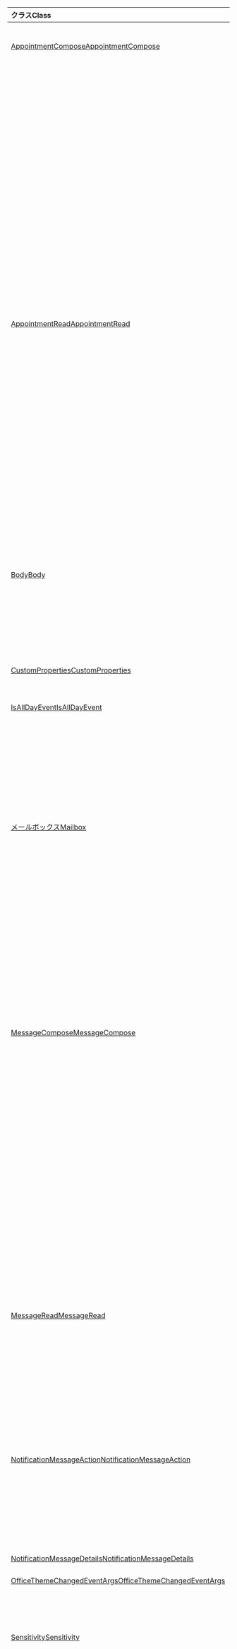 | <span data-ttu-id="4327b-101">クラス</span><span class="sxs-lookup"><span data-stu-id="4327b-101">Class</span></span> | <span data-ttu-id="4327b-102">フィールド</span><span class="sxs-lookup"><span data-stu-id="4327b-102">Fields</span></span> | <span data-ttu-id="4327b-103">説明</span><span class="sxs-lookup"><span data-stu-id="4327b-103">Description</span></span> |
|:---|:---|:---|
|[<span data-ttu-id="4327b-104">AppointmentCompose</span><span class="sxs-lookup"><span data-stu-id="4327b-104">AppointmentCompose</span></span>](/javascript/api/outlook/outlook.appointmentcompose)|[<span data-ttu-id="4327b-105">disableClientSignatureAsync (オプション?: AsyncContextOptions, callback?: (asyncResult: <void> ) => void)</span><span class="sxs-lookup"><span data-stu-id="4327b-105">disableClientSignatureAsync(options?: Office.AsyncContextOptions, callback?: (asyncResult: Office.AsyncResult<void>) => void)</span></span>](/javascript/api/outlook/outlook.appointmentcompose#disableclientsignatureasync-options--callback--asyncresult-)|<span data-ttu-id="4327b-106">Outlook クライアント署名を無効にします。</span><span class="sxs-lookup"><span data-stu-id="4327b-106">Disables the Outlook client signature.</span></span>|
||[<span data-ttu-id="4327b-107">、Office.context.mailbox.item.getinitializationcontextasync (オプション?: AsyncContextOptions, callback?: (asyncResult: <string> ) => void)</span><span class="sxs-lookup"><span data-stu-id="4327b-107">getInitializationContextAsync(options?: Office.AsyncContextOptions, callback?: (asyncResult: Office.AsyncResult<string>) => void)</span></span>](/javascript/api/outlook/outlook.appointmentcompose#getinitializationcontextasync-options--callback--asyncresult-)|<span data-ttu-id="4327b-108">アクション可能なメッセージによってアドインがアクティブ化されたときに渡される初期化データを取得します。</span><span class="sxs-lookup"><span data-stu-id="4327b-108">Gets initialization data passed when the add-in is activated by an actionable message.</span></span>|
||[<span data-ttu-id="4327b-109">isAllDayEvent</span><span class="sxs-lookup"><span data-stu-id="4327b-109">isAllDayEvent</span></span>](/javascript/api/outlook/outlook.appointmentcompose#isalldayevent)|<span data-ttu-id="4327b-110">予定の {@link Office. IsAllDayEvent} プロパティを取得または設定します。</span><span class="sxs-lookup"><span data-stu-id="4327b-110">Gets or sets the {@link Office.IsAllDayEvent} property of an appointment.</span></span>|
||[<span data-ttu-id="4327b-111">isClientSignatureEnabledAsync (callback: (asyncResult: Office. AsyncResult <boolean> ) => void)</span><span class="sxs-lookup"><span data-stu-id="4327b-111">isClientSignatureEnabledAsync(callback: (asyncResult: Office.AsyncResult<boolean>) => void)</span></span>](/javascript/api/outlook/outlook.appointmentcompose#isclientsignatureenabledasync-callback--asyncresult-)|<span data-ttu-id="4327b-112">クライアント署名が有効になっているかどうかを取得します。</span><span class="sxs-lookup"><span data-stu-id="4327b-112">Gets if the client signature is enabled.</span></span>|
||[<span data-ttu-id="4327b-113">isClientSignatureEnabledAsync (オプション: AsyncContextOptions, callback: (asyncResult: Office. AsyncResult <boolean> ) => void)</span><span class="sxs-lookup"><span data-stu-id="4327b-113">isClientSignatureEnabledAsync(options: Office.AsyncContextOptions, callback: (asyncResult: Office.AsyncResult<boolean>) => void)</span></span>](/javascript/api/outlook/outlook.appointmentcompose#isclientsignatureenabledasync-options--callback--asyncresult-)|<span data-ttu-id="4327b-114">クライアント署名が有効になっているかどうかを取得します。</span><span class="sxs-lookup"><span data-stu-id="4327b-114">Gets if the client signature is enabled.</span></span>|
||[<span data-ttu-id="4327b-115">機密</span><span class="sxs-lookup"><span data-stu-id="4327b-115">sensitivity</span></span>](/javascript/api/outlook/outlook.appointmentcompose#sensitivity)|<span data-ttu-id="4327b-116">{@Link Office の秘密度を取得または設定します。</span><span class="sxs-lookup"><span data-stu-id="4327b-116">Gets or sets the {@link Office.Sensitivity</span></span> | <span data-ttu-id="4327b-117">予定の機密}。</span><span class="sxs-lookup"><span data-stu-id="4327b-117">sensitivity} of an appointment.</span></span>|
||[<span data-ttu-id="4327b-118">sessionData</span><span class="sxs-lookup"><span data-stu-id="4327b-118">sessionData</span></span>](/javascript/api/outlook/outlook.appointmentcompose#sessiondata)|<span data-ttu-id="4327b-119">{@Link の Office セッションデータを管理します。</span><span class="sxs-lookup"><span data-stu-id="4327b-119">Manages the {@link Office.SessionData</span></span> | <span data-ttu-id="4327b-120">新規作成モードのアイテムの SessionData}。</span><span class="sxs-lookup"><span data-stu-id="4327b-120">SessionData} of an item in Compose mode.</span></span>|
|[<span data-ttu-id="4327b-121">AppointmentRead</span><span class="sxs-lookup"><span data-stu-id="4327b-121">AppointmentRead</span></span>](/javascript/api/outlook/outlook.appointmentread)|[<span data-ttu-id="4327b-122">displayReplyAllFormAsync (formData: string \| ReplyFormData, options?: AsyncContextOptions, callback?: (asyncresult: <void> ) => void)</span><span class="sxs-lookup"><span data-stu-id="4327b-122">displayReplyAllFormAsync(formData: string \| ReplyFormData, options?: Office.AsyncContextOptions, callback?: (asyncResult: Office.AsyncResult<void>) => void)</span></span>](/javascript/api/outlook/outlook.appointmentread#displayreplyallformasync-formdata--options--callback--asyncresult-)|<span data-ttu-id="4327b-123">選択したメッセージの送信者とすべての受信者、または開催者およびすべての出席者を含む返信フォームが表示されます。</span><span class="sxs-lookup"><span data-stu-id="4327b-123">Displays a reply form that includes either the sender and all recipients of the selected message or the organizer and all attendees of the</span></span>|
||[<span data-ttu-id="4327b-124">displayReplyFormAsync (formData: string \| ReplyFormData, options?: AsyncContextOptions, callback?: (asyncresult: <void> ) => void)</span><span class="sxs-lookup"><span data-stu-id="4327b-124">displayReplyFormAsync(formData: string \| ReplyFormData, options?: Office.AsyncContextOptions, callback?: (asyncResult: Office.AsyncResult<void>) => void)</span></span>](/javascript/api/outlook/outlook.appointmentread#displayreplyformasync-formdata--options--callback--asyncresult-)|<span data-ttu-id="4327b-125">選択したメッセージの送信者のみ、または選択した予定の開催者のみを含む回答フォームが表示されます。</span><span class="sxs-lookup"><span data-stu-id="4327b-125">Displays a reply form that includes only the sender of the selected message or the organizer of the selected appointment.</span></span>|
||[<span data-ttu-id="4327b-126">、Office.context.mailbox.item.getinitializationcontextasync (オプション?: AsyncContextOptions, callback?: (asyncResult: <string> ) => void)</span><span class="sxs-lookup"><span data-stu-id="4327b-126">getInitializationContextAsync(options?: Office.AsyncContextOptions, callback?: (asyncResult: Office.AsyncResult<string>) => void)</span></span>](/javascript/api/outlook/outlook.appointmentread#getinitializationcontextasync-options--callback--asyncresult-)|<span data-ttu-id="4327b-127">アドインが {@link のときに渡される初期化データを取得します。 https://docs.microsoft.com/outlook/actionable-messages/invoke-add-in-from-actionable-message</span><span class="sxs-lookup"><span data-stu-id="4327b-127">Gets initialization data passed when the add-in is {@link https://docs.microsoft.com/outlook/actionable-messages/invoke-add-in-from-actionable-message</span></span> | <span data-ttu-id="4327b-128">操作可能なメッセージによってアクティブ化されました}。</span><span class="sxs-lookup"><span data-stu-id="4327b-128">activated by an actionable message}.</span></span>|
||[<span data-ttu-id="4327b-129">isAllDayEvent</span><span class="sxs-lookup"><span data-stu-id="4327b-129">isAllDayEvent</span></span>](/javascript/api/outlook/outlook.appointmentread#isalldayevent)|<span data-ttu-id="4327b-130">イベントが終日であるかどうかを示すブール型 (boolean) の値を返します。</span><span class="sxs-lookup"><span data-stu-id="4327b-130">Returns a boolean value indicating whether the event is all day.</span></span>|
||[<span data-ttu-id="4327b-131">機密</span><span class="sxs-lookup"><span data-stu-id="4327b-131">sensitivity</span></span>](/javascript/api/outlook/outlook.appointmentread#sensitivity)|<span data-ttu-id="4327b-132">予定の秘密度の値を提供します。</span><span class="sxs-lookup"><span data-stu-id="4327b-132">Provides the sensitivity value of the appointment.</span></span>|
|[<span data-ttu-id="4327b-133">Body</span><span class="sxs-lookup"><span data-stu-id="4327b-133">Body</span></span>](/javascript/api/outlook/outlook.body)|[<span data-ttu-id="4327b-134">appendOnSendAsync (data: string, options?: AsyncContextOptions & CoercionTypeOptions, callback?: (asyncResult: Office. AsyncResult <void> ) => void)</span><span class="sxs-lookup"><span data-stu-id="4327b-134">appendOnSendAsync(data: string, options?: Office.AsyncContextOptions & CoercionTypeOptions, callback?: (asyncResult: Office.AsyncResult<void>) => void)</span></span>](/javascript/api/outlook/outlook.body#appendonsendasync-data--options--callback--asyncresult-)|<span data-ttu-id="4327b-135">を追加します。指定されたコンテンツを、署名後にアイテム本文の末尾に送信します。</span><span class="sxs-lookup"><span data-stu-id="4327b-135">Appends on send the specified content to the end of the item body, after any signature.</span></span>|
||[<span data-ttu-id="4327b-136">setSignatureAsync (data: string, options?: AsyncContextOptions & CoercionTypeOptions, callback?: (asyncResult: Office. AsyncResult <void> ) => void)</span><span class="sxs-lookup"><span data-stu-id="4327b-136">setSignatureAsync(data: string, options?: Office.AsyncContextOptions & CoercionTypeOptions, callback?: (asyncResult: Office.AsyncResult<void>) => void)</span></span>](/javascript/api/outlook/outlook.body#setsignatureasync-data--options--callback--asyncresult-)|<span data-ttu-id="4327b-137">アイテム本文の署名を追加または置換します。</span><span class="sxs-lookup"><span data-stu-id="4327b-137">Adds or replaces the signature of the item body.</span></span>|
|[<span data-ttu-id="4327b-138">CustomProperties</span><span class="sxs-lookup"><span data-stu-id="4327b-138">CustomProperties</span></span>](/javascript/api/outlook/outlook.customproperties)|[<span data-ttu-id="4327b-139">getAll()</span><span class="sxs-lookup"><span data-stu-id="4327b-139">getAll()</span></span>](/javascript/api/outlook/outlook.customproperties#getall--)|<span data-ttu-id="4327b-140">名前と値のペアのコレクション内のすべてのカスタムプロパティを持つオブジェクトを返します。</span><span class="sxs-lookup"><span data-stu-id="4327b-140">Returns an object with all custom properties in a collection of name/value pairs.</span></span>|
|[<span data-ttu-id="4327b-141">IsAllDayEvent</span><span class="sxs-lookup"><span data-stu-id="4327b-141">IsAllDayEvent</span></span>](/javascript/api/outlook/outlook.isalldayevent)|[<span data-ttu-id="4327b-142">getAsync (callback: (asyncResult: <boolean> ) => void)</span><span class="sxs-lookup"><span data-stu-id="4327b-142">getAsync(callback: (asyncResult: Office.AsyncResult<boolean>) => void)</span></span>](/javascript/api/outlook/outlook.isalldayevent#getasync-callback--asyncresult-)|<span data-ttu-id="4327b-143">イベントが終日かどうかを示すブール値を取得します。</span><span class="sxs-lookup"><span data-stu-id="4327b-143">Gets the boolean value indicating whether the event is all day or not.</span></span>|
||[<span data-ttu-id="4327b-144">getAsync (options: AsyncContextOptions, callback: (asyncResult: <boolean> ) => void)</span><span class="sxs-lookup"><span data-stu-id="4327b-144">getAsync(options: Office.AsyncContextOptions, callback: (asyncResult: Office.AsyncResult<boolean>) => void)</span></span>](/javascript/api/outlook/outlook.isalldayevent#getasync-options--callback--asyncresult-)|<span data-ttu-id="4327b-145">イベントが終日かどうかを示すブール値を取得します。</span><span class="sxs-lookup"><span data-stu-id="4327b-145">Gets the boolean value indicating whether the event is all day or not.</span></span>|
||[<span data-ttu-id="4327b-146">setAsync (isAllDayEvent: boolean, options?: AsyncContextOptions, callback?: (asyncResult: Office. AsyncResult <void> ) => void)</span><span class="sxs-lookup"><span data-stu-id="4327b-146">setAsync(isAllDayEvent: boolean, options?: Office.AsyncContextOptions, callback?: (asyncResult: Office.AsyncResult<void>) => void)</span></span>](/javascript/api/outlook/outlook.isalldayevent#setasync-isalldayevent--options--callback--asyncresult-)|<span data-ttu-id="4327b-147">予定の終日イベントの状態を設定します。</span><span class="sxs-lookup"><span data-stu-id="4327b-147">Sets the all-day event status of an appointment.</span></span>|
|[<span data-ttu-id="4327b-148">メールボックス</span><span class="sxs-lookup"><span data-stu-id="4327b-148">Mailbox</span></span>](/javascript/api/outlook/outlook.mailbox)|[<span data-ttu-id="4327b-149">displayAppointmentFormAsync (itemId: string, options?: AsyncContextOptions, callback?: (asyncResult: <void> ) => void)</span><span class="sxs-lookup"><span data-stu-id="4327b-149">displayAppointmentFormAsync(itemId: string, options?: Office.AsyncContextOptions, callback?: (asyncResult: Office.AsyncResult<void>) => void)</span></span>](/javascript/api/outlook/outlook.mailbox#displayappointmentformasync-itemid--options--callback--asyncresult-)|<span data-ttu-id="4327b-150">既存の予定を表示します。</span><span class="sxs-lookup"><span data-stu-id="4327b-150">Displays an existing calendar appointment.</span></span>|
||[<span data-ttu-id="4327b-151">displayMessageFormAsync (itemId: string, options?: AsyncContextOptions, callback?: (asyncResult: Office. AsyncResult <void> ) => void)</span><span class="sxs-lookup"><span data-stu-id="4327b-151">displayMessageFormAsync(itemId: string, options?: Office.AsyncContextOptions, callback?: (asyncResult: Office.AsyncResult<void>) => void)</span></span>](/javascript/api/outlook/outlook.mailbox#displaymessageformasync-itemid--options--callback--asyncresult-)|<span data-ttu-id="4327b-152">既存のメッセージを表示します。</span><span class="sxs-lookup"><span data-stu-id="4327b-152">Displays an existing message.</span></span>|
||[<span data-ttu-id="4327b-153">displayNewAppointmentFormAsync (parameters: AppointmentForm, options?: AsyncContextOptions, callback?: (asyncResult: <void> ) => void)</span><span class="sxs-lookup"><span data-stu-id="4327b-153">displayNewAppointmentFormAsync(parameters: AppointmentForm, options?: Office.AsyncContextOptions, callback?: (asyncResult: Office.AsyncResult<void>) => void)</span></span>](/javascript/api/outlook/outlook.mailbox#displaynewappointmentformasync-parameters--options--callback--asyncresult-)|<span data-ttu-id="4327b-154">新しい予定を作成するためのフォームを表示します。</span><span class="sxs-lookup"><span data-stu-id="4327b-154">Displays a form for creating a new calendar appointment.</span></span>|
||[<span data-ttu-id="4327b-155">displayNewMessageFormAsync (parameters: any, options?: AsyncContextOptions, callback?: (asyncResult: Office. AsyncResult <void> ) => void)</span><span class="sxs-lookup"><span data-stu-id="4327b-155">displayNewMessageFormAsync(parameters: any, options?: Office.AsyncContextOptions, callback?: (asyncResult: Office.AsyncResult<void>) => void)</span></span>](/javascript/api/outlook/outlook.mailbox#displaynewmessageformasync-parameters--options--callback--asyncresult-)|<span data-ttu-id="4327b-156">新しいメッセージを作成するためのフォームを表示します。</span><span class="sxs-lookup"><span data-stu-id="4327b-156">Displays a form for creating a new message.</span></span>|
|[<span data-ttu-id="4327b-157">MessageCompose</span><span class="sxs-lookup"><span data-stu-id="4327b-157">MessageCompose</span></span>](/javascript/api/outlook/outlook.messagecompose)|[<span data-ttu-id="4327b-158">disableClientSignatureAsync (オプション?: AsyncContextOptions, callback?: (asyncResult: <void> ) => void)</span><span class="sxs-lookup"><span data-stu-id="4327b-158">disableClientSignatureAsync(options?: Office.AsyncContextOptions, callback?: (asyncResult: Office.AsyncResult<void>) => void)</span></span>](/javascript/api/outlook/outlook.messagecompose#disableclientsignatureasync-options--callback--asyncresult-)|<span data-ttu-id="4327b-159">Outlook クライアント署名を無効にします。</span><span class="sxs-lookup"><span data-stu-id="4327b-159">Disables the Outlook client signature.</span></span>|
||[<span data-ttu-id="4327b-160">getComposeTypeAsync (callback: (asyncResult: <any> ) => void)</span><span class="sxs-lookup"><span data-stu-id="4327b-160">getComposeTypeAsync(callback: (asyncResult: Office.AsyncResult<any>) => void)</span></span>](/javascript/api/outlook/outlook.messagecompose#getcomposetypeasync-callback--asyncresult-)|<span data-ttu-id="4327b-161">メッセージの作成の種類とその強制型変換の種類を指定します。</span><span class="sxs-lookup"><span data-stu-id="4327b-161">Specifies the type of message compose and its coercion type.</span></span>|
||[<span data-ttu-id="4327b-162">getComposeTypeAsync (options: AsyncContextOptions, callback: (asyncResult: <any> ) => void)</span><span class="sxs-lookup"><span data-stu-id="4327b-162">getComposeTypeAsync(options: Office.AsyncContextOptions, callback: (asyncResult: Office.AsyncResult<any>) => void)</span></span>](/javascript/api/outlook/outlook.messagecompose#getcomposetypeasync-options--callback--asyncresult-)|<span data-ttu-id="4327b-163">メッセージの作成の種類とその強制型変換の種類を指定します。</span><span class="sxs-lookup"><span data-stu-id="4327b-163">Specifies the type of message compose and its coercion type.</span></span>|
||[<span data-ttu-id="4327b-164">、Office.context.mailbox.item.getinitializationcontextasync (オプション?: AsyncContextOptions, callback?: (asyncResult: <string> ) => void)</span><span class="sxs-lookup"><span data-stu-id="4327b-164">getInitializationContextAsync(options?: Office.AsyncContextOptions, callback?: (asyncResult: Office.AsyncResult<string>) => void)</span></span>](/javascript/api/outlook/outlook.messagecompose#getinitializationcontextasync-options--callback--asyncresult-)|<span data-ttu-id="4327b-165">アクション可能なメッセージによってアドインがアクティブ化されたときに渡される初期化データを取得します。</span><span class="sxs-lookup"><span data-stu-id="4327b-165">Gets initialization data passed when the add-in is activated by an actionable message.</span></span>|
||[<span data-ttu-id="4327b-166">isClientSignatureEnabledAsync (callback: (asyncResult: Office. AsyncResult <boolean> ) => void)</span><span class="sxs-lookup"><span data-stu-id="4327b-166">isClientSignatureEnabledAsync(callback: (asyncResult: Office.AsyncResult<boolean>) => void)</span></span>](/javascript/api/outlook/outlook.messagecompose#isclientsignatureenabledasync-callback--asyncresult-)|<span data-ttu-id="4327b-167">クライアント署名が有効になっているかどうかを取得します。</span><span class="sxs-lookup"><span data-stu-id="4327b-167">Gets if the client signature is enabled.</span></span>|
||[<span data-ttu-id="4327b-168">isClientSignatureEnabledAsync (オプション: AsyncContextOptions, callback: (asyncResult: Office. AsyncResult <boolean> ) => void)</span><span class="sxs-lookup"><span data-stu-id="4327b-168">isClientSignatureEnabledAsync(options: Office.AsyncContextOptions, callback: (asyncResult: Office.AsyncResult<boolean>) => void)</span></span>](/javascript/api/outlook/outlook.messagecompose#isclientsignatureenabledasync-options--callback--asyncresult-)|<span data-ttu-id="4327b-169">クライアント署名が有効になっているかどうかを取得します。</span><span class="sxs-lookup"><span data-stu-id="4327b-169">Gets if the client signature is enabled.</span></span>|
||[<span data-ttu-id="4327b-170">sessionData</span><span class="sxs-lookup"><span data-stu-id="4327b-170">sessionData</span></span>](/javascript/api/outlook/outlook.messagecompose#sessiondata)|<span data-ttu-id="4327b-171">{@Link の Office セッションデータを管理します。</span><span class="sxs-lookup"><span data-stu-id="4327b-171">Manages the {@link Office.SessionData</span></span> | <span data-ttu-id="4327b-172">新規作成モードのアイテムの SessionData}。</span><span class="sxs-lookup"><span data-stu-id="4327b-172">SessionData} of an item in Compose mode.</span></span>|
|[<span data-ttu-id="4327b-173">MessageRead</span><span class="sxs-lookup"><span data-stu-id="4327b-173">MessageRead</span></span>](/javascript/api/outlook/outlook.messageread)|[<span data-ttu-id="4327b-174">displayReplyAllFormAsync (formData: string \| ReplyFormData, options?: AsyncContextOptions, callback?: (asyncresult: <void> ) => void)</span><span class="sxs-lookup"><span data-stu-id="4327b-174">displayReplyAllFormAsync(formData: string \| ReplyFormData, options?: Office.AsyncContextOptions, callback?: (asyncResult: Office.AsyncResult<void>) => void)</span></span>](/javascript/api/outlook/outlook.messageread#displayreplyallformasync-formdata--options--callback--asyncresult-)|<span data-ttu-id="4327b-175">選択したメッセージの送信者とすべての受信者、または開催者およびすべての出席者を含む返信フォームが表示されます。</span><span class="sxs-lookup"><span data-stu-id="4327b-175">Displays a reply form that includes either the sender and all recipients of the selected message or the organizer and all attendees of the</span></span>|
||[<span data-ttu-id="4327b-176">displayReplyFormAsync (formData: string \| ReplyFormData, options?: AsyncContextOptions, callback?: (asyncresult: <void> ) => void)</span><span class="sxs-lookup"><span data-stu-id="4327b-176">displayReplyFormAsync(formData: string \| ReplyFormData, options?: Office.AsyncContextOptions, callback?: (asyncResult: Office.AsyncResult<void>) => void)</span></span>](/javascript/api/outlook/outlook.messageread#displayreplyformasync-formdata--options--callback--asyncresult-)|<span data-ttu-id="4327b-177">選択したメッセージの送信者のみ、または選択した予定の開催者のみを含む回答フォームが表示されます。</span><span class="sxs-lookup"><span data-stu-id="4327b-177">Displays a reply form that includes only the sender of the selected message or the organizer of the selected appointment.</span></span>|
||[<span data-ttu-id="4327b-178">、Office.context.mailbox.item.getinitializationcontextasync (オプション?: AsyncContextOptions, callback?: (asyncResult: <string> ) => void)</span><span class="sxs-lookup"><span data-stu-id="4327b-178">getInitializationContextAsync(options?: Office.AsyncContextOptions, callback?: (asyncResult: Office.AsyncResult<string>) => void)</span></span>](/javascript/api/outlook/outlook.messageread#getinitializationcontextasync-options--callback--asyncresult-)|<span data-ttu-id="4327b-179">アドインの作成時に渡される初期化データを取得します。</span><span class="sxs-lookup"><span data-stu-id="4327b-179">Gets initialization data passed when the add-in is</span></span>|
|[<span data-ttu-id="4327b-180">NotificationMessageAction</span><span class="sxs-lookup"><span data-stu-id="4327b-180">NotificationMessageAction</span></span>](/javascript/api/outlook/outlook.notificationmessageaction)|[<span data-ttu-id="4327b-181">actionText</span><span class="sxs-lookup"><span data-stu-id="4327b-181">actionText</span></span>](/javascript/api/outlook/outlook.notificationmessageaction#actiontext)|<span data-ttu-id="4327b-182">アクションリンクのテキスト。</span><span class="sxs-lookup"><span data-stu-id="4327b-182">The text of the action link.</span></span>|
||[<span data-ttu-id="4327b-183">Ruleaction.actiontype</span><span class="sxs-lookup"><span data-stu-id="4327b-183">actionType</span></span>](/javascript/api/outlook/outlook.notificationmessageaction#actiontype)|<span data-ttu-id="4327b-184">実行するアクションの種類を指定します。</span><span class="sxs-lookup"><span data-stu-id="4327b-184">The type of action to be performed.</span></span>|
||[<span data-ttu-id="4327b-185">commandId</span><span class="sxs-lookup"><span data-stu-id="4327b-185">commandId</span></span>](/javascript/api/outlook/outlook.notificationmessageaction#commandid)|<span data-ttu-id="4327b-186">アイテムの種類に基づいてマニフェストで定義されたボタン。</span><span class="sxs-lookup"><span data-stu-id="4327b-186">The button defined in the manifest based on the item type.</span></span>|
||[<span data-ttu-id="4327b-187">contextData</span><span class="sxs-lookup"><span data-stu-id="4327b-187">contextData</span></span>](/javascript/api/outlook/outlook.notificationmessageaction#contextdata)|<span data-ttu-id="4327b-188">ボタンが渡す必要があるすべての JSON データ。</span><span class="sxs-lookup"><span data-stu-id="4327b-188">Any JSON data the button needs to pass on.</span></span>|
|[<span data-ttu-id="4327b-189">NotificationMessageDetails</span><span class="sxs-lookup"><span data-stu-id="4327b-189">NotificationMessageDetails</span></span>](/javascript/api/outlook/outlook.notificationmessagedetails)|[<span data-ttu-id="4327b-190">actions</span><span class="sxs-lookup"><span data-stu-id="4327b-190">actions</span></span>](/javascript/api/outlook/outlook.notificationmessagedetails#actions)|<span data-ttu-id="4327b-191">メッセージに対するアクションを指定します。</span><span class="sxs-lookup"><span data-stu-id="4327b-191">Specifies actions for the message.</span></span>|
|[<span data-ttu-id="4327b-192">OfficeThemeChangedEventArgs</span><span class="sxs-lookup"><span data-stu-id="4327b-192">OfficeThemeChangedEventArgs</span></span>](/javascript/api/outlook/outlook.officethemechangedeventargs)|[<span data-ttu-id="4327b-193">officeTheme</span><span class="sxs-lookup"><span data-stu-id="4327b-193">officeTheme</span></span>](/javascript/api/outlook/outlook.officethemechangedeventargs#officetheme)|<span data-ttu-id="4327b-194">更新された Office テーマを取得します。</span><span class="sxs-lookup"><span data-stu-id="4327b-194">Gets the updated Office theme.</span></span>|
||[<span data-ttu-id="4327b-195">type</span><span class="sxs-lookup"><span data-stu-id="4327b-195">type</span></span>](/javascript/api/outlook/outlook.officethemechangedeventargs#type)|<span data-ttu-id="4327b-196">イベントの種類を取得します。</span><span class="sxs-lookup"><span data-stu-id="4327b-196">Gets the type of the event.</span></span>|
|[<span data-ttu-id="4327b-197">Sensitivity</span><span class="sxs-lookup"><span data-stu-id="4327b-197">Sensitivity</span></span>](/javascript/api/outlook/outlook.sensitivity)|[<span data-ttu-id="4327b-198">getAsync (callback: (asyncResult<: MailboxEnums: AppointmentSensitivityType>) => void)</span><span class="sxs-lookup"><span data-stu-id="4327b-198">getAsync(callback: (asyncResult: Office.AsyncResult<MailboxEnums.AppointmentSensitivityType>) => void)</span></span>](/javascript/api/outlook/outlook.sensitivity#getasync-callback--asyncresult-)|<span data-ttu-id="4327b-199">予定の秘密度の値を取得します。</span><span class="sxs-lookup"><span data-stu-id="4327b-199">Gets the value of the appointment sensitivity.</span></span>|
||[<span data-ttu-id="4327b-200">getAsync (options: AsyncContextOptions, callback: (asyncResult: MailboxEnums<. AppointmentSensitivityType>) => void)</span><span class="sxs-lookup"><span data-stu-id="4327b-200">getAsync(options: Office.AsyncContextOptions, callback: (asyncResult: Office.AsyncResult<MailboxEnums.AppointmentSensitivityType>) => void)</span></span>](/javascript/api/outlook/outlook.sensitivity#getasync-options--callback--asyncresult-)|<span data-ttu-id="4327b-201">予定の秘密度の値を取得します。</span><span class="sxs-lookup"><span data-stu-id="4327b-201">Gets the value of the appointment sensitivity.</span></span>|
||[<span data-ttu-id="4327b-202">setAsync (感度解析: MailboxEnums \| , AppointmentSensitivityType 文字列, options?: AsyncContextOptions, callback?: (asyncresult: <void> ) => void)</span><span class="sxs-lookup"><span data-stu-id="4327b-202">setAsync(sensitivity: MailboxEnums.AppointmentSensitivityType \| string, options?: Office.AsyncContextOptions, callback?: (asyncResult: Office.AsyncResult<void>) => void)</span></span>](/javascript/api/outlook/outlook.sensitivity#setasync-sensitivity--options--callback--asyncresult-)|<span data-ttu-id="4327b-203">予定の秘密度の値を設定します。</span><span class="sxs-lookup"><span data-stu-id="4327b-203">Sets the value of the appointment sensitivity.</span></span>|
